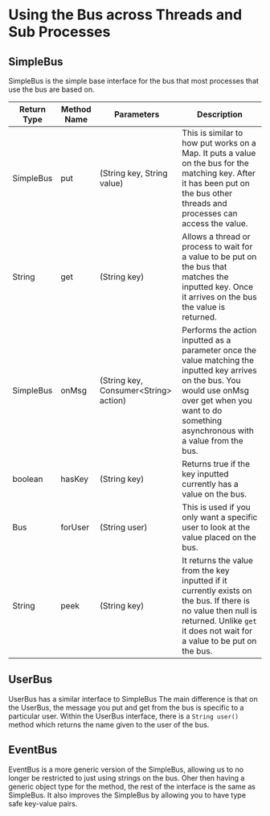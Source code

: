 # Using the Bus across Threads and Sub Processes

## SimpleBus

SimpleBus is the simple base interface for the bus that most processes that use the bus are based on.

| Return Type |	Method Name | Parameters | Description |
| ----------- | ----------- | ---------- | ----------- |
| SimpleBus | put | (String key, String value) | This is similar to how put works on a Map. It puts a value on the bus for the matching key. After it has been put on the bus other threads and processes can access the value. |
| String | get | (String key) | Allows a thread or process to wait for a value to be put on the bus that matches the inputted key. Once it arrives on the bus the value is returned. |
| SimpleBus | onMsg | (String key, Consumer<String\> action) | Performs the action inputted as a parameter once the value matching the inputted key arrives on the bus. You would use onMsg over get when you want to do something asynchronous with a value from the bus. |
| boolean | hasKey | (String key) | Returns true if the key inputted currently has a value on the bus. |
| Bus | forUser | (String user) | This is used if you only want a specific user to look at the value placed on the bus. |
| String | peek | (String key) | It returns the value from the key inputted if it currently exists on the bus. If there is no value then null is returned. Unlike `get` it does not wait for a value to be put on the bus. |


## UserBus

UserBus has a similar interface to SimpleBus The main difference is that on the UserBus, the message you put and get from the bus is specific to a particular user. Within the UserBus interface, there is a `String user()` method which returns the name given to the user of the bus.

## EventBus

EventBus is a more generic version of the SimpleBus, allowing us to no longer be restricted to just using strings on the bus. Oher then having a generic object type for the method, the rest of the interface is the same as SimpleBus. It also improves the SimpleBus by allowing you to have type safe key-value pairs.